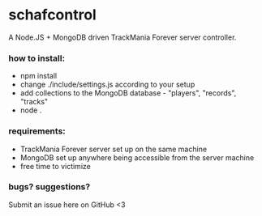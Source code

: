 # schafcontrol
A Node.JS + MongoDB driven TrackMania Forever server controller.

### how to install:
- npm install
- change ./include/settings.js according to your setup
- add collections to the MongoDB database - "players", "records", "tracks"
- node .

### requirements:
- TrackMania Forever server set up on the same machine
- MongoDB set up anywhere being accessible from the server machine
- free time to victimize

### bugs? suggestions?
Submit an issue here on GitHub <3
